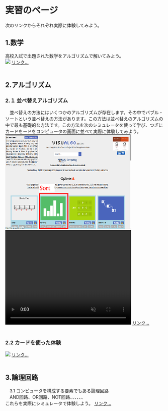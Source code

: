 <h1>実習のページ</h1>
<p> 次のリンクからそれぞれ実際に体験してみよう。</p>

<h2>1.数学</h2>
 高校入試で出題された数学をアルゴリズムで解いてみよう。<br>
<img src="/Entrance_Q5/Q5_all.png">
<a href="https://y2020am.github.io/Entrance_Q5" target="_blank">リンク...</a><br><br>

<h2>2.アルゴリズム</h2>
<h3>2.１ 並べ替えアルゴリズム</h3>
　並べ替えの方法にはいくつかのアルゴリズムが存在します。その中でバブル・ソートという並べ替えの方法があります。この方法は並べ替えのアルゴリズムの中で最も基礎的な方法です。この方法を次のシミュレータを使って学び、つぎにカードをードをコンピュータの画面に並べて実際に体験してみよう。<br>
<img width="400" hegiht="300" src="simulator.png">
<span><video width="400" height="300" src="bubbleSort_400x300.mp4" controls muted></video></span>
<a href="https://visualgo.net/en" target="_blank">リンク...</a><br><br>

<h3>2.2 カードを使った体験</h3>
<img width="400" hegiht="300" src="/Sorting_cards/SortingCards.png">
<a href="/Sorting_cards/index.html" target="_blank">リンク...</a><br><br>


<h2>3.論理回路</h2>
　3.1 コンピュータを構成する要素でもある論理回路<br>
　AND回路、OR回路、NOT回路、、、、、、<br>
これらを実際にシミュレータで体験しよう。
<a href="https://www.falstad.com/circuit/" target="_blank">リンク...</a><br><br>


